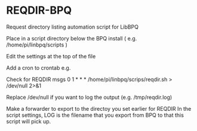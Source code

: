 # REQDIR-BPQ

Request directory listing automation script for LibBPQ

Place in a script directory below the BPQ install ( e.g. /home/pi/linbpq/scripts )

Edit the settings at the top of the file

Add a cron to crontab e.g.


Check for REQDIR msgs
0 1 * * * /home/pi/linbpq/scrips/reqdir.sh > /dev/null 2>&1

Replace /dev/null if you want to log the output (e.g. /tmp/reqdir.log)


Make a forwarder to export to the directoy you set earlier for REQDIR
In the script settings,  LOG is the filename that you export from BPQ to that this script will pick up.
